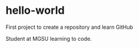 # hello-world
First project to create a repository and learn GitHub

Student at MGSU learning to code.

